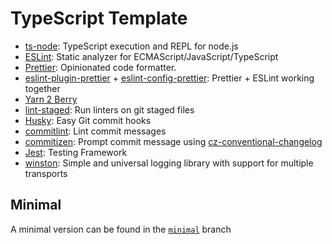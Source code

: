 # TypeScript Template

- [ts-node](https://github.com/TypeStrong/ts-node): TypeScript execution and REPL for node.js
- [ESLint](https://github.com/eslint/eslint): Static analyzer for ECMAScript/JavaScript/TypeScript
- [Prettier](https://github.com/prettier/prettier): Opinionated code formatter.
- [eslint-plugin-prettier](https://github.com/prettier/eslint-plugin-prettier) + [eslint-config-prettier](https://github.com/prettier/eslint-config-prettier): Prettier + ESLint working together
- [Yarn 2 Berry](https://github.com/yarnpkg/berry)
- [lint-staged](https://github.com/okonet/lint-staged): Run linters on git staged files
- [Husky](https://github.com/typicode/husky): Easy Git commit hooks
- [commitlint](https://github.com/conventional-changelog/commitlint): Lint commit messages
- [commitizen](https://github.com/commitizen/cz-cli): Prompt commit message using [cz-conventional-changelog](https://github.com/commitizen/cz-conventional-changelog)
- [Jest](https://github.com/facebook/jest): Testing Framework
- [winston](https://github.com/winstonjs/winston): Simple and universal logging library with support for multiple transports

## Minimal

A minimal version can be found in the [`minimal`](https://github.com/sebastiantf/typescript-template/tree/minimal) branch
